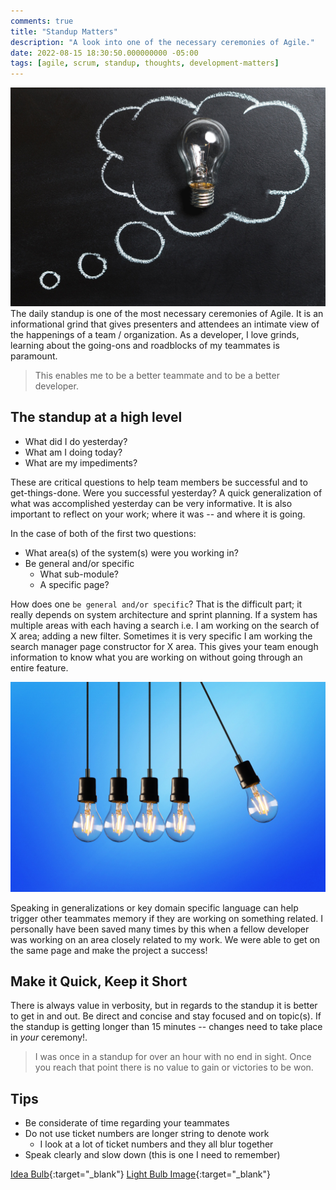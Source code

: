 ```yaml
---
comments: true
title: "Standup Matters"
description: "A look into one of the necessary ceremonies of Agile."
date: 2022-08-15 18:30:50.000000000 -05:00
tags: [agile, scrum, standup, thoughts, development-matters]
---
```

![Bulb](/images/idea-bulb.jpg)
The daily standup is one of the most necessary ceremonies of Agile. It is an informational grind that gives presenters and attendees an intimate view of the happenings of a team / organization.  As a developer, I love grinds, learning about the going-ons and roadblocks of my teammates is paramount.  

> This enables me to be a better teammate and to be a better developer.

## The standup at a high level

- What did I do yesterday?
- What am I doing today?
- What are my impediments?

These are critical questions to help team members be successful and to get-things-done.  Were you successful yesterday?  A quick generalization of what was accomplished yesterday can be very informative.  It is also important to reflect on your work; where it was -- and where it is going.  

In the case of both of the first two questions:

- What area(s) of the system(s) were you working in?
- Be general and/or specific
  - What sub-module?
  - A specific page?

How does one `be general and/or specific`?  That is the difficult part; it really depends on system architecture and sprint planning.  If a system has multiple areas with each having a search i.e. I am working on the search of X area; adding a new filter.  Sometimes it is very specific I am working the search manager page constructor for X area.  This gives your team enough information to know what you are working on without going through an entire feature.

![Light Bulb Moment](/images/clix.jpg)

Speaking in generalizations or key domain specific language can help trigger other teammates memory if they are working on something related.  I personally have been saved many times by this when a fellow developer was working on an area closely related to my work.  We were able to get on the same page and make the project a success!

## Make it Quick, Keep it Short

There is always value in verbosity, but in regards to the standup it is better to get in and out.  Be direct and concise and stay focused and on topic(s).  If the standup is getting longer than 15 minutes -- changes need to take place in _your_ ceremony!.  

> I was once in a standup for over an hour with no end in sight.  Once you reach that point there is no value to gain or victories to be won.

## Tips

- Be considerate of time regarding your teammates
- Do not use ticket numbers are longer string to denote work
  - I look at a lot of ticket numbers and they all blur together
- Speak clearly and slow down (this is one I need to remember)

[Idea Bulb](https://www.pexels.com/photo/clear-light-bulb-placed-on-chalkboard-355952/){:target="_blank"}
[Light Bulb Image](https://www.pexels.com/photo/five-bulb-lights-1036936/){:target="_blank"}
